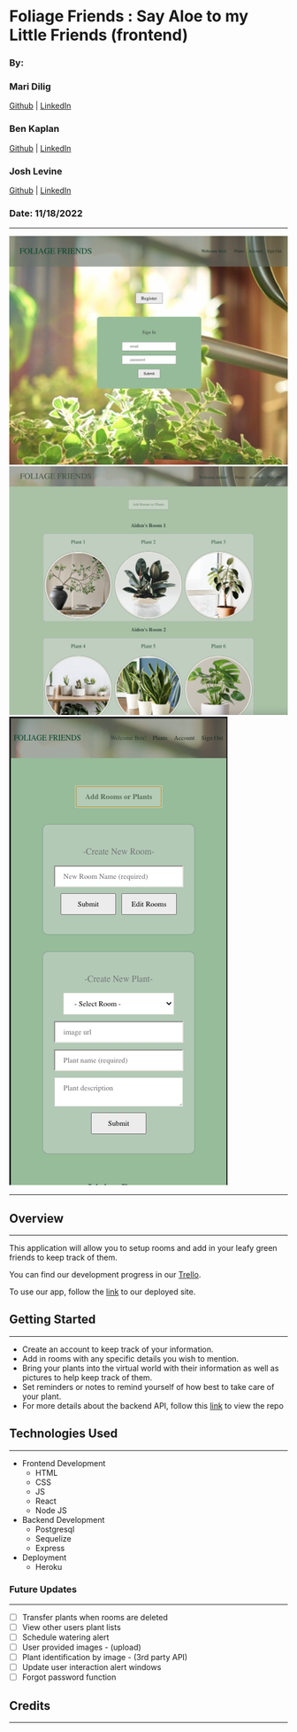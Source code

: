 # Foliage Friends : Say Aloe to my Little Friends (frontend)

### By:

### Mari Dilig <br />

[Github](https://github.com/maripd) | [LinkedIn](https://www.linkedin.com/in/marissa-dilig/) <br />

### Ben Kaplan <br />

[Github](https://github.com/JBenKaplan) | [LinkedIn](https://www.linkedin.com/in/jbenkaplan/) <br />

### Josh Levine <br />

[Github](https://github.com/jadlevine) | [LinkedIn](https://www.linkedin.com/in/joshua-adam-levine/) <br />

### Date: 11/18/2022

---

![Login](/assets/folige-friends-login.png)
![Plantgallery](/assets/foliage-friends-plantgallery.png)
![Mobile](/assets/foliage-friends-mobile.png)

---

## Overview

---

This application will allow you to setup rooms and add in your leafy green friends to keep track of them.

You can find our development progress in our [Trello](https://trello.com/b/gHbLKWLd/foliage-friends-say-aloe-to-my-little-friends).

To use our app, follow the [link](https://foliage-friends.herokuapp.com/) to our deployed site.

## Getting Started

---

- Create an account to keep track of your information.
- Add in rooms with any specific details you wish to mention.
- Bring your plants into the virtual world with their information as well as pictures to help keep track of them.
- Set reminders or notes to remind yourself of how best to take care of your plant.
- For more details about the backend API, follow this [link](https://github.com/JBenKaplan/foliage-friends-app-backend) to view the repo

## Technologies Used

---

- Frontend Development
  - HTML
  - CSS
  - JS
  - React
  - Node JS
- Backend Development
  - Postgresql
  - Sequelize
  - Express
- Deployment
  - Heroku

### Future Updates

---

- [ ] Transfer plants when rooms are deleted
- [ ] View other users plant lists
- [ ] Schedule watering alert
- [ ] User provided images - (upload)
- [ ] Plant identification by image - (3rd party API)
- [ ] Update user interaction alert windows
- [ ] Forgot password function

## Credits

---
